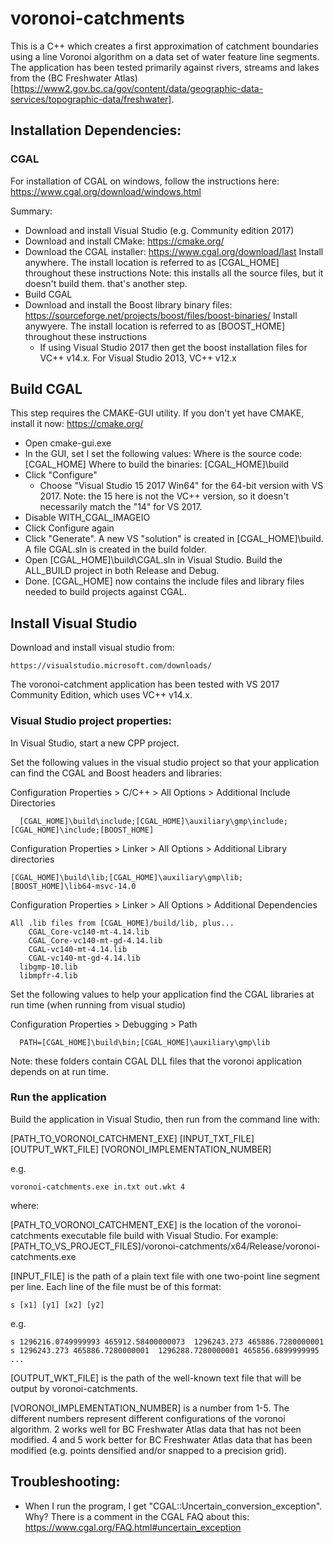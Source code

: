 # voronoi-catchments

This is a C++ which creates a first approximation of catchment boundaries using 
a line Voronoi algorithm on a data set of water feature line segments.  The 
application has been tested primarily against rivers, streams and lakes from 
the (BC Freshwater Atlas)[https://www2.gov.bc.ca/gov/content/data/geographic-data-services/topographic-data/freshwater].

## Installation Dependencies:

### CGAL

For installation of CGAL on windows, follow the instructions here: https://www.cgal.org/download/windows.html

Summary:

* Download and install Visual Studio (e.g. Community edition 2017)
* Download and install CMake: https://cmake.org/
* Download the CGAL installer: https://www.cgal.org/download/last
	Install anywhere.  The install location is referred to as [CGAL_HOME] throughout these instructions
	Note: this installs all the source files, but it doesn't build them.  that's another step.
* Build CGAL
* Download and install the Boost library binary files: https://sourceforge.net/projects/boost/files/boost-binaries/
	Install anywyere.  The install location is referred to as [BOOST_HOME] throughout these instructions
  - If using Visual Studio 2017 then get the boost installation files for VC++ v14.x. 
     For Visual Studio 2013, VC++ v12.x

## Build CGAL

This step requires the CMAKE-GUI utility.  If you don't yet have CMAKE, install it now:
  https://cmake.org/

- Open cmake-gui.exe
- In the GUI, set I set the following values: 
  Where is the source code: [CGAL_HOME]
  Where to build the binaries: [CGAL_HOME]\build
- Click "Configure"
  - Choose "Visual Studio 15 2017 Win64" for the 64-bit version with VS 2017.  Note: the 15 here is not 
    the VC++ version, so it doesn't necessarily match the "14" for VS 2017.
- Disable WITH_CGAL_IMAGEIO
- Click Configure again
- Click "Generate".  A new VS "solution" is created in [CGAL_HOME]\build.  A file CGAL.sln is created
  in the build folder.
- Open [CGAL_HOME]\build\CGAL.sln in Visual Studio.  Build the ALL_BUILD project in both Release and Debug.
- Done. [CGAL_HOME] now contains the include files and library files needed to build projects against CGAL.


## Install Visual Studio

Download and install visual studio from:

	https://visualstudio.microsoft.com/downloads/

The voronoi-catchment application has been tested with VS 2017 Community Edition, which uses VC++ v14.x.  

### Visual Studio project properties:

In Visual Studio, start a new CPP project.

Set the following values in the visual studio project so that your application can find the 
CGAL and Boost headers and libraries:

  Configuration Properties > C/C++ > All Options > Additional Include Directories

  ```
	[CGAL_HOME]\build\include;[CGAL_HOME]\auxiliary\gmp\include;[CGAL_HOME]\include;[BOOST_HOME]
  ```

  Configuration Properties > Linker > All Options > Additional Library directories
	
  ```
  [CGAL_HOME]\build\lib;[CGAL_HOME]\auxiliary\gmp\lib;[BOOST_HOME]\lib64-msvc-14.0
  ```

  Configuration Properties > Linker > All Options > Additional Dependencies

  ```
  All .lib files from [CGAL_HOME]/build/lib, plus...
	  CGAL_Core-vc140-mt-4.14.lib
	  CGAL_Core-vc140-mt-gd-4.14.lib
	  CGAL-vc140-mt-4.14.lib
	  CGAL-vc140-mt-gd-4.14.lib
	libgmp-10.lib
	libmpfr-4.lib
  ```

Set the following values to help your application find the CGAL libraries at run time (when running from visual studio)

  Configuration Properties > Debugging > Path

  ```
	PATH=[CGAL_HOME]\build\bin;[CGAL_HOME]\auxiliary\gmp\lib
  ```

  Note: these folders contain CGAL DLL files that the voronoi application depends on at run time.

### Run the application

Build the application in Visual Studio, then run from the command line with:

[PATH_TO_VORONOI_CATCHMENT_EXE] [INPUT_TXT_FILE] [OUTPUT_WKT_FILE] [VORONOI_IMPLEMENTATION_NUMBER]

e.g. 

```
voronoi-catchments.exe in.txt out.wkt 4
```

where:

[PATH_TO_VORONOI_CATCHMENT_EXE] is the location of the voronoi-catchments executable file
build with Visual Studio.  For example: [PATH_TO_VS_PROJECT_FILES]/voronoi-catchments/x64/Release/voronoi-catchments.exe

[INPUT_FILE] is the path of a plain text file with one two-point line segment per line. 
Each line of the file must be of this format:

```
s [x1] [y1] [x2] [y2]
```

e.g. 

```
s 1296216.0749999993 465912.58400000073  1296243.273 465886.7280000001
s 1296243.273 465886.7280000001  1296288.7280000001 465856.6899999995
...
```

[OUTPUT_WKT_FILE] is the path of the well-known text file that will be output by voronoi-catchments.

[VORONOI_IMPLEMENTATION_NUMBER] is a number from 1-5.  The different numbers represent different
configurations of the voronoi algorithm.  2 works well for BC Freshwater Atlas data that has not been
modified. 4 and 5 work better for BC Freshwater Atlas data that has been modified (e.g. points densified
and/or snapped to a precision grid).

## Troubleshooting:

* When I run the program, I get "CGAL::Uncertain_conversion_exception".  Why?
	There is a comment in the CGAL FAQ about this:  https://www.cgal.org/FAQ.html#uncertain_exception